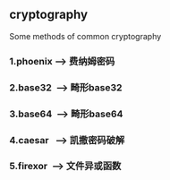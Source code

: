 ## cryptography
Some methods of common cryptography

### 1.phoenix  --> 费纳姆密码
### 2.base32&nbsp;&nbsp;--> 畸形base32
### 3.base64&nbsp;&nbsp;--> 畸形base64
### 4.caesar&nbsp;&nbsp;&nbsp;--> 凯撒密码破解
### 5.firexor&nbsp;&nbsp;--> 文件异或函数
